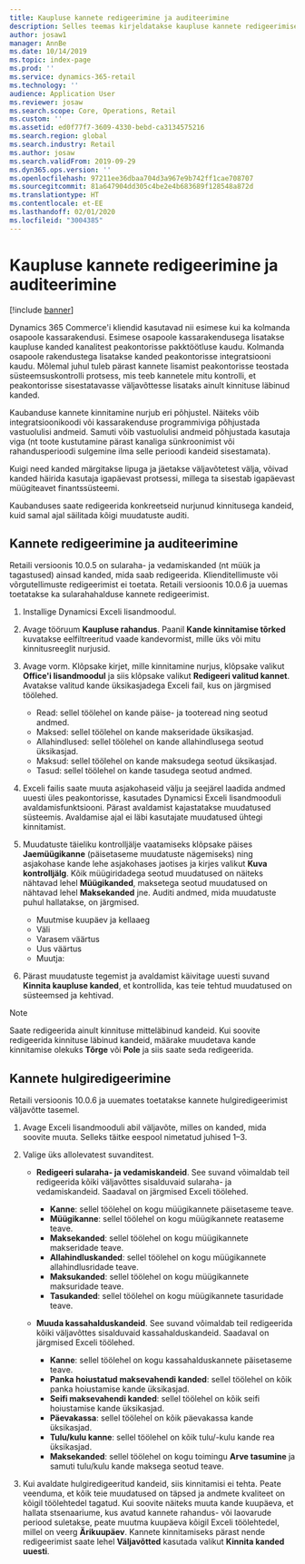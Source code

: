 ```yaml
---
title: Kaupluse kannete redigeerimine ja auditeerimine
description: Selles teemas kirjeldatakse kaupluse kannete redigeerimise ja auditeerimise funktsiooni.
author: josaw1
manager: AnnBe
ms.date: 10/14/2019
ms.topic: index-page
ms.prod: ''
ms.service: dynamics-365-retail
ms.technology: ''
audience: Application User
ms.reviewer: josaw
ms.search.scope: Core, Operations, Retail
ms.custom: ''
ms.assetid: ed0f77f7-3609-4330-bebd-ca3134575216
ms.search.region: global
ms.search.industry: Retail
ms.author: josaw
ms.search.validFrom: 2019-09-29
ms.dyn365.ops.version: ''
ms.openlocfilehash: 97211ee36dbaa704d3a967e9b742ff1cae708707
ms.sourcegitcommit: 81a647904dd305c4be2e4b683689f128548a872d
ms.translationtype: HT
ms.contentlocale: et-EE
ms.lasthandoff: 02/01/2020
ms.locfileid: "3004385"
---
```

# <a name="edit-and-audit-retail-store-transactions"></a>Kaupluse kannete redigeerimine ja auditeerimine

[!include [banner](includes/banner.md)]



Dynamics 365 Commerce'i kliendid kasutavad nii esimese kui ka kolmanda osapoole kassarakendusi. Esimese osapoole kassarakendusega lisatakse kaupluse kanded kanalitest peakontorisse pakktöötluse kaudu. Kolmanda osapoole rakendustega lisatakse kanded peakontorisse integratsiooni kaudu. Mõlemal juhul tuleb pärast kannete lisamist peakontorisse teostada süsteemsuskontrolli protsess, mis teeb kannetele mitu kontrolli, et peakontorisse sisestatavasse väljavõttesse lisataks ainult kinnituse läbinud kanded. 

Kaubanduse kannete kinnitamine nurjub eri põhjustel. Näiteks võib integratsioonikoodi või kassarakenduse programmiviga põhjustada vastuolulisi andmeid. Samuti võib vastuolulisi andmeid põhjustada kasutaja viga (nt toote kustutamine pärast kanaliga sünkroonimist või rahandusperioodi sulgemine ilma selle perioodi kandeid sisestamata).

Kuigi need kanded märgitakse lipuga ja jäetakse väljavõtetest välja, võivad kanded häirida kasutaja igapäevast protsessi, millega ta sisestab igapäevast müügiteavet finantssüsteemi.

Kaubanduses saate redigeerida konkreetseid nurjunud kinnitusega kandeid, kuid samal ajal säilitada kõigi muudatuste auditi. 

## <a name="edit-and-audit-transactions"></a>Kannete redigeerimine ja auditeerimine

Retaili versioonis 10.0.5 on sularaha- ja vedamiskanded (nt müük ja tagastused) ainsad kanded, mida saab redigeerida. Klienditellimuste või võrgutellimuste redigeerimist ei toetata. Retaili versioonis 10.0.6 ja uuemas toetatakse ka sularahahalduse kannete redigeerimist.

1. Installige Dynamicsi Exceli lisandmoodul.

2. Avage tööruum **Kaupluse rahandus**. Paanil **Kande kinnitamise tõrked** kuvatakse eelfiltreeritud vaade kandevormist, mille üks või mitu kinnitusreeglit nurjusid.
 
3. Avage vorm. Klõpsake kirjet, mille kinnitamine nurjus, klõpsake valikut **Office'i lisandmoodul** ja siis klõpsake valikut **Redigeeri valitud kannet**. Avatakse valitud kande üksikasjadega Exceli fail, kus on järgmised töölehed.

    - Read: sellel töölehel on kande päise- ja tooteread ning seotud andmed.
    - Maksed: sellel töölehel on kande makseridade üksikasjad.
    - Allahindlused: sellel töölehel on kande allahindlusega seotud üksikasjad.
    - Maksud: sellel töölehel on kande maksudega seotud üksikasjad.
    - Tasud: sellel töölehel on kande tasudega seotud andmed.

4. Exceli failis saate muuta asjakohaseid välju ja seejärel laadida andmed uuesti üles peakontorisse, kasutades Dynamicsi Exceli lisandmooduli avaldamisfunktsiooni. Pärast avaldamist kajastatakse muudatused süsteemis. Avaldamise ajal ei läbi kasutajate muudatused ühtegi kinnitamist.

5. Muudatuste täieliku kontrolljälje vaatamiseks klõpsake päises **Jaemüügikanne** (päisetaseme muudatuste nägemiseks) ning asjakohase kande lehe asjakohases jaotises ja kirjes valikut **Kuva kontrolljälg**. Kõik müügiridadega seotud muudatused on näiteks nähtavad lehel **Müügikanded**, maksetega seotud muudatused on nähtavad lehel **Maksekanded** jne. Auditi andmed, mida muudatuste puhul hallatakse, on järgmised.

   - Muutmise kuupäev ja kellaaeg
   - Väli 
   - Varasem väärtus
   - Uus väärtus
   - Muutja:

6. Pärast muudatuste tegemist ja avaldamist käivitage uuesti suvand **Kinnita kaupluse kanded**, et kontrollida, kas teie tehtud muudatused on süsteemsed ja kehtivad.

> [!NOTE]
> Saate redigeerida ainult kinnituse mitteläbinud kandeid. Kui soovite redigeerida kinnituse läbinud kandeid, määrake muudetava kande kinnitamise olekuks **Tõrge** või **Pole** ja siis saate seda redigeerida. 


## <a name="bulk-edit-transactions"></a>Kannete hulgiredigeerimine

Retaili versioonis 10.0.6 ja uuemates toetatakse kannete hulgiredigeerimist väljavõtte tasemel. 

1. Avage Exceli lisandmooduli abil väljavõte, milles on kanded, mida soovite muuta. Selleks täitke eespool nimetatud juhised 1–3.

2. Valige üks allolevatest suvanditest.

    - **Redigeeri sularaha- ja vedamiskandeid**. See suvand võimaldab teil redigeerida kõiki väljavõttes sisalduvaid sularaha- ja vedamiskandeid. Saadaval on järgmised Exceli töölehed.
    
       - **Kanne**: sellel töölehel on kogu müügikannete päisetaseme teave.
       - **Müügikanne**: sellel töölehel on kogu müügikannete reataseme teave.
       - **Maksekanded**: sellel töölehel on kogu müügikannete makseridade teave.
       - **Allahindluskanded**: sellel töölehel on kogu müügikannete allahindlusridade teave.
       - **Maksukanded**: sellel töölehel on kogu müügikannete maksuridade teave.
       - **Tasukanded**: sellel töölehel on kogu müügikannete tasuridade teave.

    - **Muuda kassahalduskandeid**. See suvand võimaldab teil redigeerida kõiki väljavõttes sisalduvaid kassahalduskandeid. Saadaval on järgmised Exceli töölehed.
     
       - **Kanne**: sellel töölehel on kogu kassahalduskannete päisetaseme teave.
       - **Panka hoiustatud maksevahendi kanded**: sellel töölehel on kõik panka hoiustamise kande üksikasjad.
       - **Seifi maksevahendi kanded**: sellel töölehel on kõik seifi hoiustamise kande üksikasjad.
       - **Päevakassa**: sellel töölehel on kõik päevakassa kande üksikasjad.
       - **Tulu/kulu kanne**: sellel töölehel on kõik tulu/-kulu kande rea üksikasjad.
       - **Maksekanded**: sellel töölehel on kogu toimingu **Arve tasumine** ja samuti tulu/kulu kande maksega seotud teave.

3.  Kui avaldate hulgiredigeeritud kandeid, siis kinnitamisi ei tehta. Peate veenduma, et kõik teie muudatused on täpsed ja andmete kvaliteet on kõigil töölehtedel tagatud. Kui soovite näiteks muuta kande kuupäeva, et hallata stsenaariume, kus avatud kannete rahandus- või laovarude periood suletakse, peate muutma kuupäeva kõigil Exceli töölehtedel, millel on veerg **Ärikuupäev**. Kannete kinnitamiseks pärast nende redigeerimist saate lehel **Väljavõtted** kasutada valikut **Kinnita kanded uuesti**.
